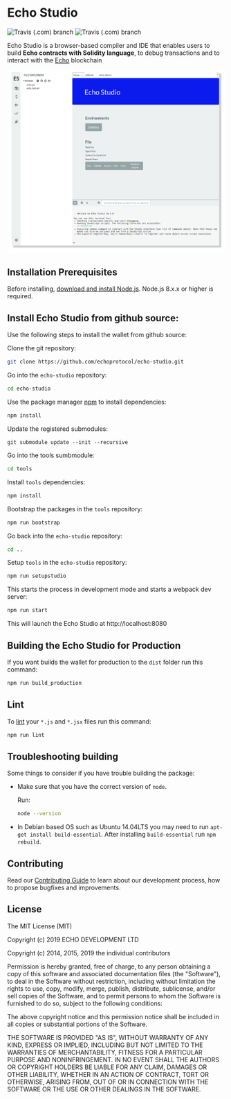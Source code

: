 
# Echo Studio

![Travis (.com) branch](https://img.shields.io/travis/com/echoprotocol/echo-studio/master?label=build%20master)
![Travis (.com) branch](https://img.shields.io/travis/com/echoprotocol/echo-studio/develop?label=build%20develop)

Echo Studio is a browser-based compiler and IDE that enables users to build **Echo contracts with Solidity language**, to debug transactions  and to interact with the [Echo](https://echo.org) blockchain

![Echo Studio example](./echo_studio_example.png)

## Installation Prerequisites

Before installing, [download and install Node.js](https://nodejs.org/en/download/).
Node.js 8.x.x or higher is required.

## Install Echo Studio from github source:

Use the following steps to install the wallet from github source:

Clone the git repository:

```bash
git clone https://github.com/echoprotocol/echo-studio.git
```

Go into the `echo-studio` repository:

```bash
cd echo-studio
```

Use the package manager [npm](https://www.npmjs.com/) to install dependencies:

```bash
npm install
```

Update the registered submodules:
```
git submodule update --init --recursive
```
Go into the tools sumbmodule:
```bash
cd tools
```

Install `tools` dependencies:

```bash
npm install
```

Bootstrap the packages in the `tools` repository:

```bash
npm run bootstrap
```

Go back into the `echo-studio` repository:

```bash
cd ..
```

Setup `tools` in the `echo-studio` repository:

```bash
npm run setupstudio
```

This starts the process in development mode and starts a webpack dev server:

```bash
npm run start
```

This will launch the Echo Studio at http://localhost:8080

## Building the Echo Studio for Production

If you want builds the wallet for production to the `dist` folder run this command:

```bash
npm run build_production
```

## Lint

To [lint](https://eslint.org/) your `*.js` and `*.jsx` files run this command:

```bash
npm run lint
```

## Troubleshooting building

Some things to consider if you have trouble building the package:

- Make sure that you have the correct version of `node`.

	Run:

	```bash
	node --version
	```

- In Debian based OS such as Ubuntu 14.04LTS you may need to run `apt-get install build-essential`. After installing `build-essential` run `npm rebuild`.


## Contributing

Read our [Contributing Guide](https://github.com/echoprotocol/echo-studio/CONTRIBUTING.md) to learn about our development process, how to propose bugfixes and improvements.

## License

The MIT License (MIT)

Copyright (c) 2019 ECHO DEVELOPMENT LTD

Copyright (c) 2014, 2015, 2019 the individual contributors


Permission is hereby granted, free of charge, to any person obtaining a copy of
this software and associated documentation files (the "Software"), to deal in
the Software without restriction, including without limitation the rights to
use, copy, modify, merge, publish, distribute, sublicense, and/or sell copies of
the Software, and to permit persons to whom the Software is furnished to do so,
subject to the following conditions:

The above copyright notice and this permission notice shall be included in all
copies or substantial portions of the Software.

THE SOFTWARE IS PROVIDED "AS IS", WITHOUT WARRANTY OF ANY KIND, EXPRESS OR
IMPLIED, INCLUDING BUT NOT LIMITED TO THE WARRANTIES OF MERCHANTABILITY, FITNESS
FOR A PARTICULAR PURPOSE AND NONINFRINGEMENT. IN NO EVENT SHALL THE AUTHORS OR
COPYRIGHT HOLDERS BE LIABLE FOR ANY CLAIM, DAMAGES OR OTHER LIABILITY, WHETHER
IN AN ACTION OF CONTRACT, TORT OR OTHERWISE, ARISING FROM, OUT OF OR IN
CONNECTION WITH THE SOFTWARE OR THE USE OR OTHER DEALINGS IN THE SOFTWARE.
